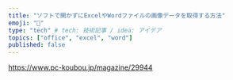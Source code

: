 ```yaml
---
title: "ソフトで開かずにExcelやWordファイルの画像データを取得する方法"
emoji: "💬"
type: "tech" # tech: 技術記事 / idea: アイデア
topics: ["office", "excel", "word"]
published: false
---
```

https://www.pc-koubou.jp/magazine/29944
